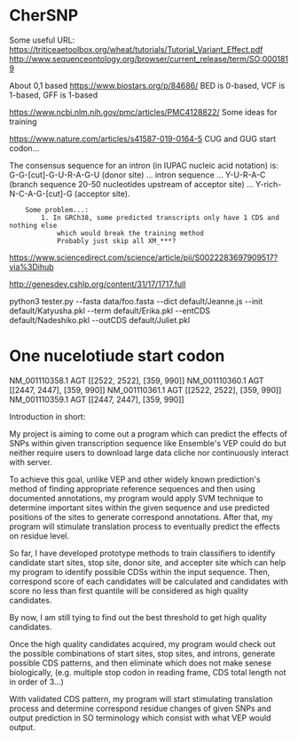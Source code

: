 # CherSNP

Some useful URL:
https://triticeaetoolbox.org/wheat/tutorials/Tutorial_Variant_Effect.pdf
http://www.sequenceontology.org/browser/current_release/term/SO:0001819

About 0,1 based
https://www.biostars.org/p/84686/
BED is 0-based, VCF is 1-based, GFF is 1-based

https://www.ncbi.nlm.nih.gov/pmc/articles/PMC4128822/
Some ideas for training

https://www.nature.com/articles/s41587-019-0164-5
CUG and GUG start codon...

The consensus sequence for an intron (in IUPAC nucleic acid notation) is: G-G-[cut]-G-U-R-A-G-U (donor site) ... intron sequence ... Y-U-R-A-C (branch sequence 20-50 nucleotides upstream of acceptor site) ... Y-rich-N-C-A-G-[cut]-G (acceptor site).


		Some problem...:
			1. In GRCh38, some predicted transcripts only have 1 CDS and nothing else
				which would break the training method
				Probably just skip all XM_***?

https://www.sciencedirect.com/science/article/pii/S0022283697909517?via%3Dihub

http://genesdev.cshlp.org/content/31/17/1717.full

python3 tester.py --fasta data/foo.fasta --dict default/Jeanne.js --init default/Katyusha.pkl --term default/Erika.pkl --entCDS default/Nadeshiko.pkl --outCDS default/Juliet.pkl

# One nucelotiude start codon
NM_001110358.1 AGT [[2522, 2522], [359, 990]]
NM_001110360.1 AGT [[2447, 2447], [359, 990]]
NM_001110361.1 AGT [[2522, 2522], [359, 990]]
NM_001110359.1 AGT [[2447, 2447], [359, 990]]

Introduction in short:

My project is aiming to come out a program which can predict the effects of SNPs within given transcription sequence like Ensemble's VEP could do but neither require users to download large data cliche nor continuously interact with server.

To achieve this goal, unlike VEP and other widely known prediction's method of finding appropriate reference sequences and then using documented annotations, my program would apply SVM technique to determine important sites within the given sequence and use predicted positions of the sites to generate correspond annotations. After that, my program will stimulate translation process to eventually predict the effects on residue level.

So far, I have developed prototype methods to train classifiers to identify candidate start sites, stop site, donor site, and accepter site which can help my program to identify possible CDSs within the input sequence. Then, correspond score of each candidates will be calculated and candidates with score no less than first quantile will be considered as high quality candidates.

By now, I am still tying to find out the best threshold to get high quality candidates.

Once the high quality candidates acquired, my program would check out the possible combinations of start sites, stop sites, and introns, generate possible CDS patterns, and then eliminate which does not make senese biologically, (e.g. multiple stop codon in reading frame, CDS total length not in order of 3...)

With validated CDS pattern, my program will start stimulating translation process and determine correspond residue changes of given SNPs and output prediction in SO terminology which consist with what VEP would output.
